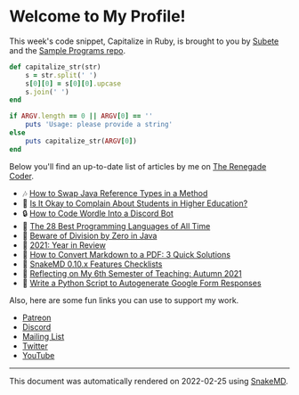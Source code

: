 # Welcome to My Profile!

This week's code snippet, Capitalize in Ruby, is brought to you by [Subete](https://subete.therenegadecoder.com/en/latest/) and the [Sample Programs repo](https://sample-programs.therenegadecoder.com/).

```Ruby
def capitalize_str(str)
    s = str.split(' ')
    s[0][0] = s[0][0].upcase
    s.join(' ')
end

if ARGV.length == 0 || ARGV[0] == ''
    puts 'Usage: please provide a string'
else
    puts capitalize_str(ARGV[0])
end
```

Below you'll find an up-to-date list of articles by me on [The Renegade Coder](https://therenegadecoder.com).

- :notes: [How to Swap Java Reference Types in a Method](https://therenegadecoder.com/code/how-to-swap-java-reference-types-in-a-method/)
- :fu: [Is It Okay to Complain About Students in Higher Education?](https://therenegadecoder.com/teach/is-it-okay-to-complain-about-students-in-higher-education/)
- :lock: [How to Code Wordle Into a Discord Bot](https://therenegadecoder.com/code/how-to-code-wordle-into-a-discord-bot/)
- :seedling: [The 28 Best Programming Languages of All Time](https://therenegadecoder.com/code/the-28-best-programming-languages-of-all-time/)
- :milky_way: [Beware of Division by Zero in Java](https://therenegadecoder.com/code/beware-of-division-by-zero-in-java/)
- :fu: [2021: Year in Review](https://therenegadecoder.com/meta/2021-year-in-review/)
- :milky_way: [How to Convert Markdown to a PDF: 3 Quick Solutions](https://therenegadecoder.com/blog/how-to-convert-markdown-to-a-pdf-3-quick-solutions/)
- :seedling: [SnakeMD 0.10.x Features Checklists](https://therenegadecoder.com/meta/snakemd-0-10-x-features-checklists/)
- :dango: [Reflecting on My 6th Semester of Teaching: Autumn 2021](https://therenegadecoder.com/teach/reflecting-on-my-6th-semester-of-teaching/)
- :seedling: [Write a Python Script to Autogenerate Google Form Responses](https://therenegadecoder.com/code/write-a-python-script-to-autogenerate-google-form-responses/)

Also, here are some fun links you can use to support my work.

- [Patreon](https://www.patreon.com/TheRenegadeCoder)
- [Discord](https://discord.gg/Jhmtj7Z)
- [Mailing List](https://newsletter.therenegadecoder.com/)
- [Twitter](https://twitter.com/RenegadeCoder94)
- [YouTube](https://www.youtube.com/channel/UCpyoVwOqYRlSAEUPEn7P9hw)

---

This document was automatically rendered on 2022-02-25 using [SnakeMD](https://snakemd.therenegadecoder.com).